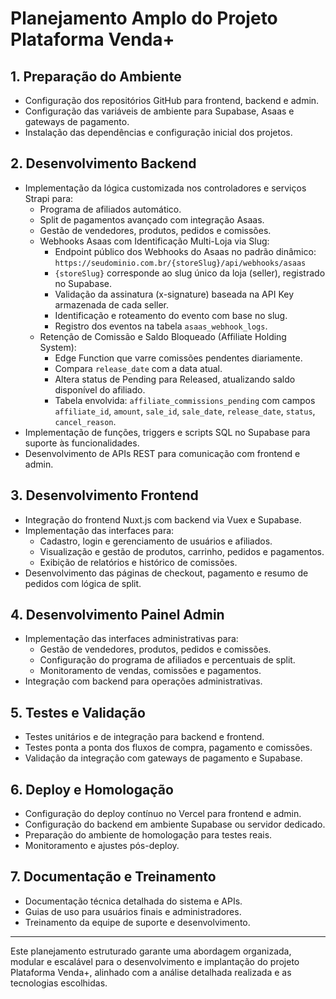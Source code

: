 # Planejamento Amplo do Projeto Plataforma Venda+

## 1. Preparação do Ambiente
- Configuração dos repositórios GitHub para frontend, backend e admin.
- Configuração das variáveis de ambiente para Supabase, Asaas e gateways de pagamento.
- Instalação das dependências e configuração inicial dos projetos.

## 2. Desenvolvimento Backend
- Implementação da lógica customizada nos controladores e serviços Strapi para:
  - Programa de afiliados automático.
  - Split de pagamentos avançado com integração Asaas.
  - Gestão de vendedores, produtos, pedidos e comissões.
  - Webhooks Asaas com Identificação Multi-Loja via Slug:
    - Endpoint público dos Webhooks do Asaas no padrão dinâmico: `https://seudominio.com.br/{storeSlug}/api/webhooks/asaas`
    - `{storeSlug}` corresponde ao slug único da loja (seller), registrado no Supabase.
    - Validação da assinatura (x-signature) baseada na API Key armazenada de cada seller.
    - Identificação e roteamento do evento com base no slug.
    - Registro dos eventos na tabela `asaas_webhook_logs`.
  - Retenção de Comissão e Saldo Bloqueado (Affiliate Holding System):
    - Edge Function que varre comissões pendentes diariamente.
    - Compara `release_date` com a data atual.
    - Altera status de Pending para Released, atualizando saldo disponível do afiliado.
    - Tabela envolvida: `affiliate_commissions_pending` com campos `affiliate_id`, `amount`, `sale_id`, `sale_date`, `release_date`, `status`, `cancel_reason`.
- Implementação de funções, triggers e scripts SQL no Supabase para suporte às funcionalidades.
- Desenvolvimento de APIs REST para comunicação com frontend e admin.

## 3. Desenvolvimento Frontend
- Integração do frontend Nuxt.js com backend via Vuex e Supabase.
- Implementação das interfaces para:
  - Cadastro, login e gerenciamento de usuários e afiliados.
  - Visualização e gestão de produtos, carrinho, pedidos e pagamentos.
  - Exibição de relatórios e histórico de comissões.
- Desenvolvimento das páginas de checkout, pagamento e resumo de pedidos com lógica de split.

## 4. Desenvolvimento Painel Admin
- Implementação das interfaces administrativas para:
  - Gestão de vendedores, produtos, pedidos e comissões.
  - Configuração do programa de afiliados e percentuais de split.
  - Monitoramento de vendas, comissões e pagamentos.
- Integração com backend para operações administrativas.

## 5. Testes e Validação
- Testes unitários e de integração para backend e frontend.
- Testes ponta a ponta dos fluxos de compra, pagamento e comissões.
- Validação da integração com gateways de pagamento e Supabase.

## 6. Deploy e Homologação
- Configuração do deploy contínuo no Vercel para frontend e admin.
- Configuração do backend em ambiente Supabase ou servidor dedicado.
- Preparação do ambiente de homologação para testes reais.
- Monitoramento e ajustes pós-deploy.

## 7. Documentação e Treinamento
- Documentação técnica detalhada do sistema e APIs.
- Guias de uso para usuários finais e administradores.
- Treinamento da equipe de suporte e desenvolvimento.

---

Este planejamento estruturado garante uma abordagem organizada, modular e escalável para o desenvolvimento e implantação do projeto Plataforma Venda+, alinhado com a análise detalhada realizada e as tecnologias escolhidas.
